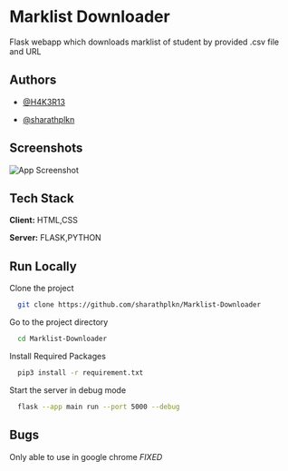 
# Marklist Downloader 

Flask webapp which downloads marklist of student by provided .csv file and URL


## Authors

- [@H4K3R13](https://www.github.com/H4K3R13)

- [@sharathplkn](https://github.com/sharathplkn)


## Screenshots

![App Screenshot](./src/ss.png)


## Tech Stack

**Client:** HTML,CSS

**Server:** FLASK,PYTHON


## Run Locally

Clone the project

```bash
  git clone https://github.com/sharathplkn/Marklist-Downloader
```

Go to the project directory

```bash
  cd Marklist-Downloader
```

Install Required Packages 

```bash
  pip3 install -r requirement.txt
```

Start the server in debug mode

```bash
  flask --app main run --port 5000 --debug

```


## Bugs
Only able to use in google chrome *FIXED*
